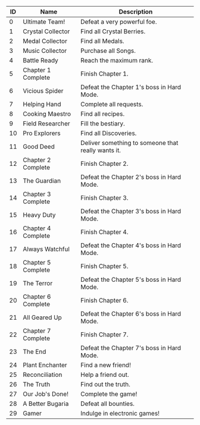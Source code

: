 ID | Name | Description
----- | ------ | ------
0 | Ultimate Team! | Defeat a very powerful foe.
1 | Crystal Collector | Find all Crystal Berries.
2 | Medal Collector | Find all Medals.
3 | Music Collector | Purchase all Songs.
4 | Battle Ready | Reach the maximum rank.
5 | Chapter 1 Complete | Finish Chapter 1.
6 | Vicious Spider | Defeat the Chapter 1's boss in Hard Mode.
7 | Helping Hand | Complete all requests.
8 | Cooking Maestro | Find all recipes.
9 | Field Researcher | Fill the bestiary.
10 | Pro Explorers | Find all Discoveries.
11 | Good Deed | Deliver something to someone that really wants it.
12 | Chapter 2 Complete | Finish Chapter 2.
13 | The Guardian | Defeat the Chapter 2's boss in Hard Mode.
14 | Chapter 3 Complete | Finish Chapter 3.
15 | Heavy Duty | Defeat the Chapter 3's boss in Hard Mode.
16 | Chapter 4 Complete | Finish Chapter 4.
17 | Always Watchful | Defeat the Chapter 4's boss in Hard Mode.
18 | Chapter 5 Complete | Finish Chapter 5.
19 | The Terror | Defeat the Chapter 5's boss in Hard Mode.
20 | Chapter 6 Complete | Finish Chapter 6.
21 | All Geared Up | Defeat the Chapter 6's boss in Hard Mode.
22 | Chapter 7 Complete | Finish Chapter 7.
23 | The End | Defeat the Chapter 7's boss in Hard Mode.
24 | Plant Enchanter | Find a new friend!
25 | Reconciliation | Help a friend out.
26 | The Truth | Find out the truth.
27 | Our Job's Done! | Complete the game!
28 | A Better Bugaria | Defeat all bounties.
29 | Gamer | Indulge in electronic games!
